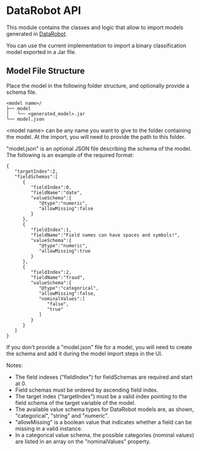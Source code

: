 # DataRobot API

This module contains the classes and logic that allow to import models generated in [DataRobot](https://www.datarobot.com/).

You can use the current implementation to import a binary classification model exported in a Jar file.

## Model File Structure

Place the model in the following folder structure, and optionally provide a schema file.

```
<model name>/
├── model
│   └── <generated_model>.jar
└── model.json
```

\<model name\> can be any name you want to give to the folder containing the model. At the import, you will need to provide the path to this folder.

"model.json" is an optional JSON file describing the schema of the model. The following is an example of the required format:

```
{
   "targetIndex":2,
   "fieldSchemas":[
      {
         "fieldIndex":0,
         "fieldName":"date",
         "valueSchema":{
            "@type":"numeric",
            "allowMissing":false
         }
      },
      {
         "fieldIndex":1,
         "fieldName":"Field names can have spaces and symbols!",
         "valueSchema":{
            "@type":"numeric",
            "allowMissing":true
         }
      },
      {
         "fieldIndex":2,
         "fieldName":"fraud",
         "valueSchema":{
            "@type":"categorical",
            "allowMissing":false,
            "nominalValues":[
               "false",
               "true"
            ]
         }
      }
   ]
}
```

If you don't provide a "model.json" file for a model, you will need to create the schema and add it during the model import steps in the UI.

Notes:
- The field indexes ("fieldIndex") for fieldSchemas are required and start at 0.
- Field schemas must be ordered by ascending field index.
- The target index ("targetIndex") must be a valid index pointing to the field schema of the target variable of the model.
- The available value schema types for DataRobot models are, as shown, "categorical", "string" and "numeric".
- "allowMissing" is a boolean value that indicates whether a field can be missing in a valid instance.
- In a categorical value schema, the possible categories (nominal values) are listed in an array on the "nominalValues" property.
